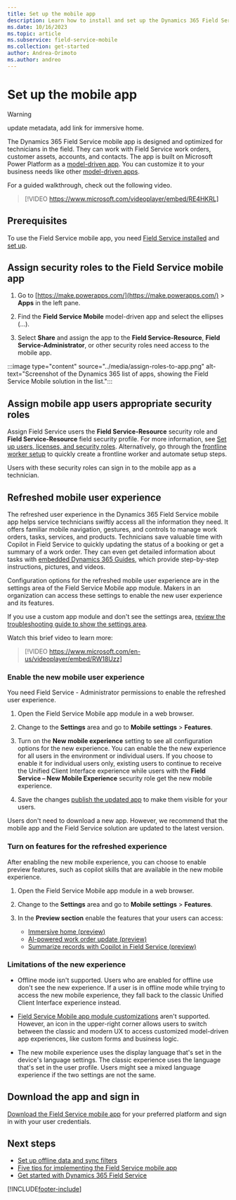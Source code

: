 ```yaml
---
title: Set up the mobile app
description: Learn how to install and set up the Dynamics 365 Field Service mobile app.
ms.date: 10/16/2023
ms.topic: article
ms.subservice: field-service-mobile
ms.collection: get-started
author: Andrea-Orimoto
ms.author: andreo
---
```


# Set up the mobile app

> [!WARNING]
> update metadata, add link for immersive home.

The Dynamics 365 Field Service mobile app is designed and optimized for technicians in the field. They can work with Field Service work orders, customer assets, accounts, and contacts. The app is built on Microsoft Power Platform as a [model-driven app](/powerapps/maker/model-driven-apps/model-driven-app-overview). You can customize it to your business needs like other [model-driven apps](/power-apps/maker/model-driven-apps/).

For a guided walkthrough, check out the following video.

> [!VIDEO https://www.microsoft.com/videoplayer/embed/RE4HKRL]

## Prerequisites

To use the Field Service mobile app, you need [Field Service installed](../install-field-service.md) and [set up](../field-service-get-started.md).

## Assign security roles to the Field Service mobile app

1. Go to [https://make.powerapps.com/](https://make.powerapps.com/) > **Apps** in the left pane.

1. Find the **Field Service Mobile** model-driven app and select the ellipses (&hellip;).

1. Select **Share** and assign the app to the **Field Service-Resource**, **Field Service-Administrator**, or other security roles need access to the mobile app.

:::image type="content" source="../media/assign-roles-to-app.png" alt-text="Screenshot of the Dynamics 365 list of apps, showing the Field Service Mobile solution in the list.":::

## Assign mobile app users appropriate security roles

Assign Field Service users the **Field Service-Resource** security role and **Field Service-Resource** field security profile. For more information, see [Set up users, licenses, and security roles](../users-licenses-permissions.md). Alternatively, go through the [frontline worker setup](../frontline-worker-set-up.md) to quickly create a frontline worker and automate setup steps.

Users with these security roles can sign in to the mobile app as a technician.

## Refreshed mobile user experience

The refreshed user experience in the Dynamics 365 Field Service mobile app helps service technicians swiftly access all the information they need. It offers familiar mobile navigation, gestures, and controls to manage work orders, tasks, services, and products. Technicians save valuable time with Copilot in Field Service to quickly updating the status of a booking or get a summary of a work order. They can even get detailed information about tasks with [embedded Dynamics 365 Guides](/dynamics365/mixed-reality/guides/admin-connect-field-service-mobile), which provide step-by-step instructions, pictures, and videos.

Configuration options for the refreshed mobile user experience are in the settings area of the Field Service Mobile app module. Makers in an organization can access these settings to enable the new user experience and its features.

If you use a custom app module and don't see the settings area, [review the troubleshooting guide to show the settings area](/dynamics365/field-service/troubleshooting-mobile-newux#settings-area-is-missing-in-the-field-service-mobile-app-module-navigation).

Watch this brief video to learn more:

> [!VIDEO https://www.microsoft.com/en-us/videoplayer/embed/RW18Uzz]

### Enable the new mobile user experience

You need Field Service - Administrator permissions to enable the refreshed user experience.

1. Open the Field Service Mobile app module in a web browser.

1. Change to the **Settings** area and go to **Mobile settings** > **Features**.

1. Turn on the **New mobile experience** setting to see all configuration options for the new experience. You can enable the the new experience for all users in the environment or individual users. If you choose to enable it for individual users only, existing users to continue to receive the Unified Client Interface experience while users with the **Field Service – New Mobile Experience** security role get the new mobile experience.

1. Save the changes [publish the updated app](/power-apps/maker/model-driven-apps/validate-app#publish-an-app-using-the-app-designer) to make them visible for your users.

Users don't need to download a new app. However, we recommend that the mobile app and the Field Service solution are updated to the latest version.

### Turn on features for the refreshed experience

After enabling the new mobile experience, you can choose to enable preview features, such as copilot skills that are available in the new mobile experience.

1. Open the Field Service Mobile app module in a web browser.

1. Change to the **Settings** area and go to **Mobile settings** > **Features**.

1. In the **Preview section** enable the features that your users can access:

   - [Immersive home (preview)](tbd.md)
   - [AI-powered work order update (preview)](../work-order-update.md)
   - [Summarize records with Copilot in Field Service (preview)](../work-order-recap.md)

### Limitations of the new experience

- Offline mode isn't supported. Users who are enabled for offline use don't see the new experience. If a user is in offline mode while trying to access the new mobile experience, they fall back to the classic Unified Client Interface experience instead.

- [Field Service Mobile app module customizations](../field-service-customizations.md) aren't supported. However, an icon in the upper-right corner allows users to switch between the classic and modern UX to access customized model-driven app experiences, like custom forms and business logic.

- The new mobile experience uses the display language that's set in the device's language settings. The classic experience uses the language that's set in the user profile. Users might see a mixed language experience if the two settings are not the same.

## Download the app and sign in

[Download the Field Service mobile app](download-mobile-app.md) for your preferred platform and sign in with your user credentials.

## Next steps

- [Set up offline data and sync filters](work-offline.md)
- [Five tips for implementing the Field Service mobile app](https://cloudblogs.microsoft.com/dynamics365/it/2021/04/21/5-tips-for-implementing-the-field-service-dynamics-365-mobile-app/)
- [Get started with Dynamics 365 Field Service](../field-service-get-started.md)

[!INCLUDE[footer-include](../../includes/footer-banner.md)]
